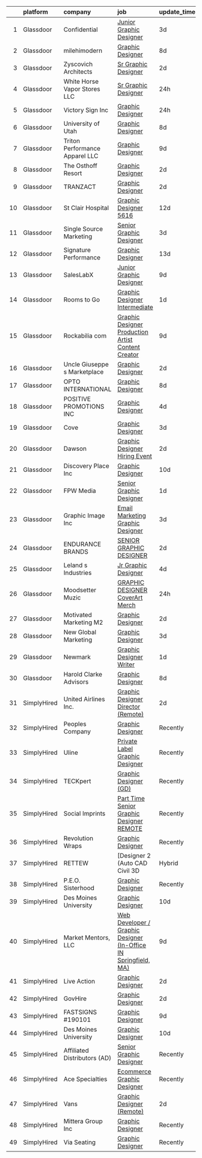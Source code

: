 

|    | platform    | company                         | job                                                                                                                                                                                                                                                                                                                                                                                                                                                                                                                                                                                                                                                                                                                                                                                                                                                                                                                                                                                                                                                                                                                 | update_time   | location             |
|---:|:------------|:--------------------------------|:--------------------------------------------------------------------------------------------------------------------------------------------------------------------------------------------------------------------------------------------------------------------------------------------------------------------------------------------------------------------------------------------------------------------------------------------------------------------------------------------------------------------------------------------------------------------------------------------------------------------------------------------------------------------------------------------------------------------------------------------------------------------------------------------------------------------------------------------------------------------------------------------------------------------------------------------------------------------------------------------------------------------------------------------------------------------------------------------------------------------|:--------------|:---------------------|
|  1 | Glassdoor   | Confidential                    | [Junior Graphic Designer](https://www.glassdoor.com/partner/jobListing.htm?pos=105&ao=1110586&s=58&guid=000001832b56e58a826c43d2d1e9703a&src=GD_JOB_AD&t=SR&vt=w&ea=1&cs=1_14dc37f6&cb=1662879459068&jobListingId=1008123210648&cpc=8795CF9063CD573D&jrtk=3-0-1gclldpdojrrv801-1gclldpe8i3bl800-1c9bcc33ad70421a--6NYlbfkN0AmqJ7AeIJ-lTJls7-mD9_KSTPy0ij-obPvjuKKTWlFkFGwi8c4YOI6u9tlvvE_CANVAuYsa4MGbQCoUNwgazspWIyOIgvYTkzgxQCewe3cHs7vwCiBJEq8D-jmXSC9bk0IAR38RyOs8EEjSoQbt_Yqe5zWg8lIwNIaAsrPXdWpz1b6XpT0vlrd8EOasXuCXJgAFfDFq10X_Pq14R0MF3ucPq8MITJ9tBcZHq4THgpDfy_MrxKb_NvncDScu1-9gDC_xg2zQoTgPB8kL9kiscY66TgZTj9w0nQa2qsUfCxmz3UKD6gwbVqqOn3OyDLuTnnwNHd3w29nF2zKUQ2asKBtHIIsDYQBRxTQfRMnDS4dTo8h-aBeqEnh0rKHRoinpxfhpswqJN6y5led58gg9mgqzETXaW6AVTMrlHI_LzPvi1ihad2veFxjBeLQp8bCGGl-QZvPwzU-P7mGH1oXv9WxoBxmFyUpxu3-m3gs-fw05IKTwC72mbSphKc5yXha3rI%3D)                                                                                                                                                                                                                                                    | 3d            | Remote               |
|  2 | Glassdoor   | milehimodern                    | [Graphic Designer](https://www.glassdoor.com/partner/jobListing.htm?pos=125&ao=1110586&s=58&guid=000001832b56e58a826c43d2d1e9703a&src=GD_JOB_AD&t=SR&vt=w&ea=1&cs=1_89cb02f6&cb=1662879459070&jobListingId=1008114446510&cpc=280AB1FAEDD8D536&jrtk=3-0-1gclldpdojrrv801-1gclldpe8i3bl800-b065e7d6a6adf362--6NYlbfkN0D4L8F-6I9wOpdYbgZnPph7yWdSPI-3EWjeOzvRN0OYx7maKUNldjUHuB5BTTR6-iN42RwT3bg3a5d8GfSwcU2RLzRmwpjOd0KjnqrBqZ_GK4LHU8K0LkOWYmMzeErFIUGsT9FNi9I1Dtlvm_LEcYHF8_82qr-MCenxEQMUR1QTu_Vy8uHfyDqjxRzxCDkAX4XqlltXZqWLbySqGP31CRZemAMVqWVWfsUDcnsCgJhmWbeumRxmvCuJog4LHxqsK9oipERaw2aL7C6GljSDYGGWCwVi88cD3K5bksL0Sm77NE2vAhe58PXlGUqvuL_j8yvuaYJUM4GhINFCyOjDh7TX7wJHZLyGLQ6Np1FJu0wn227xsa31DzlZisLtqqZJjSTfF1t7kX5b81xZwu0LyWkXmyp5iGwAxIfVPFUu0Xrs8JnrY6ngLDigGug48SSG5KozTTvRL2Qa2abwImJVzjwVSQpSr3f8mVs0mqqLL_oHgMA7JJai9Len)                                                                                                                                                                                                                                                                         | 8d            | Denver, CO           |
|  3 | Glassdoor   | Zyscovich Architects            | [Sr  Graphic Designer](https://www.glassdoor.com/partner/jobListing.htm?pos=128&ao=1110586&s=58&guid=000001832b56e58a826c43d2d1e9703a&src=GD_JOB_AD&t=SR&vt=w&ea=1&cs=1_9bcf40a3&cb=1662879459070&jobListingId=1008126238937&cpc=8A48E7D5890B96AC&jrtk=3-0-1gclldpdojrrv801-1gclldpe8i3bl800-1b776bf8ab96afb4--6NYlbfkN0A-cCLwqDCxWDl5XOvDXmRd_jo8w6VlaaYLlS1nNaGWYDcvOh7vx8j85Kn1vf8hkKWxLVP-zaNRCVWkpFpeFp5NM0QFF2HgZn8W5knSE1uo_nrxxi8y3d23gAsknojnflT6Knut6PzsNs33P7FvAuz1uqgoLaq-_n1z4wdT9F4Q9pRZwueVyk-GdY-PsgVvz61CbIteG7bJci-W6IUSupwEsdlCj83NtJXkGKk6ndqAYTYnmEnuvpp9Ov6XaADfTpILb0ZK-9Nxkfp_Kbto5usoqeLhkqEzdpdFKZjAZN6jLSm-68XHC_e0G1vSW5gMhTwaFB41YG1FGLCDFRp1fSRFGF4-K6rQXGiFxo2pyvieJo0dQ87gJWGaZ5RDDXJgX6FEHT3Uy1YNQE2tkIwdFwtRKmFVx6-uyECuhckdufxpZI7zpOioRJeS6X4vuyYH_yi2mFuUeCYtmJwOJUwNO6GNMy5hYu2U7nORIKb3eh0fq-zwvd_hu9vEkl0OBxWh5DhvES-WXNdgeQ%3D%3D)                                                                                                                                                                                                                                         | 2d            | Miami, FL            |
|  4 | Glassdoor   | White Horse Vapor Stores  LLC   | [Sr  Graphic Designer](https://www.glassdoor.com/partner/jobListing.htm?pos=124&ao=1110586&s=58&guid=000001832b56e58a826c43d2d1e9703a&src=GD_JOB_AD&t=SR&vt=w&ea=1&cs=1_079d8eac&cb=1662879459070&jobListingId=1008131211162&cpc=7E69D0A57279CD4B&jrtk=3-0-1gclldpdojrrv801-1gclldpe8i3bl800-781db23a4f750b9c--6NYlbfkN0CnvnrZV6i1JGX1yqycrBVKxG_QbmFGo1hJvaAPDrdCVZraHxofdUZb8Ej-D7ODo7txpPOAppkVwXrQYyXNUpW1BL2D4u9qnaVdV1FVXat8s9Y1VHbQk9nGZ16XXofhqaPbxKpRCWAf0qI2aH3-GY6rOQQEx5ZpvY7kZZB1Jb4fyw0Sxl6pA9s7kMDEDyUwvLwyCAHbqKLHa4uq4AClz1UBKaRE9q8zpoGI6KzgXLimfeevu4a31IufW5IGDSm43n3oh-NVFI_6kKbqvj_IZaRw0vQUnQb9AlGCzgnmGg9q95G8vF3dmU4CdPKNFK1rMSymEKLy-iTgNVZFTYSA9AY7BR_ku-E76s1fbL4Jp4KQkQdiBV17qJMkMXzbZ4W5eqP6IdsQMAAGLPOY47floVtwgumQ7dgX2aCNrwTSTvgZHbdNhPWtBOKnjmB0IShh_k0k6PlWTBYbcY_5mQqGzBCsOU7JOGlCptgukppao1QuFdmtLW82K7vYRqGIGgYWykp1forU0KTGzw%3D%3D)                                                                                                                                                                                                                                         | 24h           | North Providence, RI |
|  5 | Glassdoor   | Victory Sign  Inc               | [Graphic Designer](https://www.glassdoor.com/partner/jobListing.htm?pos=119&ao=1110586&s=58&guid=000001832b56e58a826c43d2d1e9703a&src=GD_JOB_AD&t=SR&vt=w&ea=1&cs=1_223c97ca&cb=1662879459070&jobListingId=1008131194933&cpc=59DF70BB7E75A6DF&jrtk=3-0-1gclldpdojrrv801-1gclldpe8i3bl800-0cd3ac6ff83f658b--6NYlbfkN0AtR68e5gWpPxoovZgA7Udo-dcymoK0NpHFMpIgh7LYzwChfRPQL3OT8NchzYq7maE9neF19QEY6XlRjjjeY3wDYuF_3IE33mg2Y_nBFmOf2FwCXav_0hwYqRLzDh_FtzOvaRCHsRifpgLBTrs8e5X-1X3fuB29FGKrBAUzjiWJ9_Vz2rqTf-Qmgt-9jXmmrCicroC1sOP2vVHhyWpu9vDuwmt_ubrYiGVcVs2VuTyExz-9pv3aI1L24jvBMefyNOihcjtlBHzuD4Dp9Qv7VjQq8fU8eK-GvLFzYgDooKoSNbRMzamMs-Ckn1q9jCf6PoFYOQayL39aZHzgr9U1d8tzp0HibQTv_S6DCUnVVgjrq-KZDxfca6lCgQ9pyr8sxT6_LZXqoIHIltkrviudunULLyX2DgloZBxRLOIZEL-BcTEdIuT1ZAKy0fXMJaEMUpkrdPDpvEwHR02cCVsnIw-KfSt6gXd_IyOFX-DnZc9NUGuQSLsfKNgBOmdc0tZ7NJwlAFWrsUaVmg%3D%3D)                                                                                                                                                                                                                                             | 24h           | Canastota, NY        |
|  6 | Glassdoor   | University of Utah              | [Graphic Designer](https://www.glassdoor.com/partner/jobListing.htm?pos=113&ao=1110586&s=58&guid=000001832b56e58a826c43d2d1e9703a&src=GD_JOB_AD&t=SR&vt=w&cs=1_ca66874e&cb=1662879459069&jobListingId=1008114879241&cpc=8B69257BFB62E45C&jrtk=3-0-1gclldpdojrrv801-1gclldpe8i3bl800-ce0b6d5c670a72c5--6NYlbfkN0CeT8FX21qA8aHoekqZMuZU4Mih5bXiRa2bV6asheKhAvHaqF6kzF8lumhssRFsV4ip3QuTCCLPujpOXfGMMhrWaTaOm6Daj9lYD7LAgs86KDSB8ENDLgHZdtS7lHfdxOGI6ZxXy7fyrB9iluXJuUGYYtVCWGPVZHuqqax6x05y613OKZ17BypF8DVYl7mA899vyH75GW-dXS0Q4oy-XB6r6Rv2BnU3RHhgNwymPuBwMZpgCb81TRYNzuuLrpGttSEnocMg0bA6PvM7tQXjrOxTp77GV-MxTCbKvYZfKO3GM6nfC44zAYQb6Nfp1wPbmTwyxt9bFVC4ngEkce3dzMu7iMy4Iwxjf0AJsdlvN6FbqwZalpVUO6mPjQ1jWdeJT3r7LyYi_rrXyL_P-2oNh4MyIdxzc3i7MraqLXjpxLFZbngkKE1YU0rR-5OqRnI0vTHn0MzQyf2teYK2w4_sIkr-)                                                                                                                                                                                                                                                                                                              | 8d            | Salt Lake City, UT   |
|  7 | Glassdoor   | Triton Performance Apparel  LLC | [Graphic Designer](https://www.glassdoor.com/partner/jobListing.htm?pos=116&ao=1110586&s=58&guid=000001832b56e58a826c43d2d1e9703a&src=GD_JOB_AD&t=SR&vt=w&ea=1&cs=1_a9c36254&cb=1662879459069&jobListingId=1008110465835&cpc=90C4CD7F4113B630&jrtk=3-0-1gclldpdojrrv801-1gclldpe8i3bl800-723df1d6fea026da--6NYlbfkN0DnZgZicoS0TzzjnTZ2lxXQdSfHlqkSMo95sGow5s65hn5dn_4-X5xNyJHVit-Z7nHpuNRllA88jF5eiYqDzxG_9nU0XpRuvQUBEHBDp78dY3VbMoF-bijJhXhprHP9PrCVYQ-TDKS_uGzvzbdqq2zJx-sn5u7NquHtMEeF8AhPdt0BwHy9-nNlklrhgk-O_nPeJCWHOhV8bdgPGxuxdYnZ0Jmew58rvpd9NjGf1ThGN3eY6HDUjpSnL30067n7C0rUzdKWrbYxdbH-lxYbHIyrWMMGev_QElEczTFOnHFYlc7F1PncOBP-XwV5V2JuyLwoLkjSRIu7MlYcHyqOa6Byycf-6zOE6u6rx3ShyoYbDzDvKPQXC_pngbbj0orCP-2Lw2K9mKyeTWUUrIhOpkclW18qV9G-VyuvCIBON1JSsU-1Kt0VJctzRTYGvLrGH-cP13JBXWuwcJofmi-sIYcVLoTPfRMmwe_jqqxB6RFu8PmeIY5ei0fu)                                                                                                                                                                                                                                                                         | 9d            | Montgomery, AL       |
|  8 | Glassdoor   | The Osthoff Resort              | [Graphic Designer](https://www.glassdoor.com/partner/jobListing.htm?pos=117&ao=1110586&s=58&guid=000001832b56e58a826c43d2d1e9703a&src=GD_JOB_AD&t=SR&vt=w&ea=1&cs=1_0cd10a9c&cb=1662879459069&jobListingId=1008126553197&cpc=D01F56F24F237C35&jrtk=3-0-1gclldpdojrrv801-1gclldpe8i3bl800-693a284048f78712--6NYlbfkN0ACu_hgM4mYOpGjE6TXudS1eLEYdlotK5aSiNrSIRlNjs1ihqGN6OK9eutoQ7P10JAynbmoDFNMVv_hwawvWSqHvvub2ras7-A3R2Hv8HVHzISse3IrgJnpJA31sedOAP38rv_RRpyqOwu17Mb7Zd-g1DBBIdAeRbJ-b1WUFKbPcceSDKbBM-FH2UP0ntoJugbTTEgXVB93vio7Nemz5zfXzLbFRTtl-GDe7VBZpyQHpcSbsNNwmUV9Hcl8KIku0nLLGfj3S2OpLmc5w2nx3ncnc6ic3gk86pFvQeAqvFWrii9aVrXli-GGlfhHtHQ6rlecOG-728yfGRcr2uMsLO7O0uy3ABclcxCCILdnv6CajoBDtzJrwOkIvAQtpxfzSW9-b3c65Y4GwQEYblK6168yEDXjH0GG3J74pbKcz6T4tajsthQK0AygxaFfgT1XYRDO_c4MNaJzL6IkeJ9W63gvv_1xxvtlKGEVotXbW6T2BbwDIEFyaz1ydELJWdJEdL47hKgnyA1FPQ%3D%3D)                                                                                                                                                                                                                                             | 2d            | Elkhart Lake, WI     |
|  9 | Glassdoor   | TRANZACT                        | [Graphic Designer](https://www.glassdoor.com/partner/jobListing.htm?pos=111&ao=1110586&s=58&guid=000001832b56e58a826c43d2d1e9703a&src=GD_JOB_AD&t=SR&vt=w&ea=1&cs=1_45daffb9&cb=1662879459069&jobListingId=1008126595284&cpc=9A35C3CDC9AD954F&jrtk=3-0-1gclldpdojrrv801-1gclldpe8i3bl800-b11b1ed320f7c562--6NYlbfkN0DmvEs89GDjygIsDT0FtjWiil-qnA5TS0Npqc8I6T5HHD-Msxk3g1G6tLQP5OhNABLgmU_IJ8ydB2A8wcxTZFkYoTDj0-SHqJTtoNv1D938D7Si6ShiK0RBJHfZpr0JA8CQMGD9EBSKqLVu8no-dR6S3jNjtvjIEdcoY7EqGpiS-4A7knImlcoNud3GgAx-4bXRzYh3k7qgwdamHP_TXQ8TZD4duf24Ow7pVXNkqxkycmBzv3_SFuFQT96DMzkmrC_eIuqDUkF10WIPAldqicPuMFQtfu3lhb8_lt7DAOJWZBc_WwSdKpTu6JDi20dcWoUorOTrdxO9eQSDb4L4CCtCDHlGE7ZpJwUI2vdjkm1xzwmSHS0BNZro7jjLuCWxLkdhpKhS2nLF9oIlnoMlvcbgGoex8vW91uh6BJbHiORmmZX6cP4ieeyaFI4tvaP_VR16SsVwQ-6stwSBhxbtwodgSj5hxMWlNmhfwv9UN-w1Y6VvzDSLCKL6Gs134Z_tPOCCYu7ujMx9gOOhs76y18cO)                                                                                                                                                                                                                                         | 2d            | Raleigh, NC          |
| 10 | Glassdoor   | St  Clair Hospital              | [Graphic Designer  5616](https://www.glassdoor.com/partner/jobListing.htm?pos=115&ao=1110586&s=58&guid=000001832b56e58a826c43d2d1e9703a&src=GD_JOB_AD&t=SR&vt=w&cs=1_87da9871&cb=1662879459069&jobListingId=1008101456626&cpc=3048954C0A0E4D25&jrtk=3-0-1gclldpdojrrv801-1gclldpe8i3bl800-73950649bf72892f--6NYlbfkN0DZd8SY5uVsr0ht1Q_9z3qOr83Ud_uV0Elk6JdtckD5ozPFVdmyUjtNIWSXGJbn-ZoyTjPWEShLQKKGR9VR9BDnJ009y2fpynNBOvi7XAKIYbikP89BojKfVq5Nt98EREuMUUlymAGrmFNGyVtCDH1vDCnz9V95dP6-DeMaPiXfz7ASaDIkc7atR2Oi_zswGmv_v7CA-0D6gfmjEqQdZRLvcZQl6po8z7OJtCW6L3MCjfZhONhUSwmu8wx9NxHDhGPJcqehHPsYAOQkGfqxyDYeoaz7WzsPd6La-DCXaZThZWYoa2Dc5CQ9RFe3uCiPIBo6Npdiq7ODnDmqe0n8xIprT7nDt-KDMDiqDYF9hZicTrDowuEUVtECdq0Br-26y_0p5hHQayAnMTw1cqt_6sW5wvvpax_TIqHTEinmKbm1NH7FbNjqlvZ7R4bazjjkGB37OUZkM0U1c72Ppd2so9AL_-8N8Mm7znMuvr7x2h0goL87-GgvJZmphRrEI_grU4sFIAdK1GKBIw%3D%3D)                                                                                                                                                                                                                                            | 12d           | Pittsburgh, PA       |
| 11 | Glassdoor   | Single Source Marketing         | [Senior Graphic Designer](https://www.glassdoor.com/partner/jobListing.htm?pos=107&ao=1110586&s=58&guid=000001832b56e58a826c43d2d1e9703a&src=GD_JOB_AD&t=SR&vt=w&ea=1&cs=1_280a6e6b&cb=1662879459068&jobListingId=1008123403610&cpc=6A461AFE751253A5&jrtk=3-0-1gclldpdojrrv801-1gclldpe8i3bl800-971b0370411b8bcc--6NYlbfkN0BzyIYrTMR_AjNKh_kvAG8N613gtHPANQ3sdLTkrtBd-xoNshQoLJljp-lLJ_7pmtvXuv4IqgORJ0vg-H0E1vu8WoPNnWcICGJoC-H7PdjrUJIplC3tWjA5dI0oilAxaI8Xyof5ZIxG1nJF-OHaNaOLWdgwtQMfv_MtDo1vm1rWbfGQdxWEl-mzRd7h-uMKacMCn65Ij5yUAHBo0pNffn2GMDGKrH7uniSBe4WbTXAeiSNRQ9RFqh9LS91t-vWB826PZAQCrCMPIpsjlJA_oZ_M9suZLpzWo4RLR8eCJHfEXvi9D9dVjt5Zd1955Mue3HMW04USftOT8r5qzuCN507yOrdO5jLEqrWKbwa6j_LHEtNUFTVvX-HYGpOYNXSkLqQCm4aNXbtuXRvQA1dUkL7Q--NoeiJe_BUyveIPUv6b6dSsPnHsQAEs_EcoSGToni-M-dRAOvupQo0BKXceLjND1eWMq_WWJsCpg9hGRGEN_ADVjmb5j-SSR0k8AxTjm4g3y2tLqiBqUw%3D%3D)                                                                                                                                                                                                                                      | 3d            | Danvers, MA          |
| 12 | Glassdoor   | Signature Performance           | [Graphic Designer](https://www.glassdoor.com/partner/jobListing.htm?pos=106&ao=1110586&s=58&guid=000001832b56e58a826c43d2d1e9703a&src=GD_JOB_AD&t=SR&vt=w&ea=1&cs=1_e469edf9&cb=1662879459068&jobListingId=1008098911378&cpc=147D4D73437F2C39&jrtk=3-0-1gclldpdojrrv801-1gclldpe8i3bl800-10d0e117ecd60bbf--6NYlbfkN0DdI5e4NrRhJzkh5_rNc4iJsqmw_rK-1extVvYQlMkdwP8GKSESSFaJArJ3b6Ca2a-rFNLhDT4j9tao7ImFLN_ACB-uLcX9bgATx9yqiYjmHd0Xtu_mcFoVGt034p6CzaU-N5gC5NDQUTic-54YM4bvfmo31o8-yrJHxbsN2wkZZ9fW6vFuyOWVhcsIXgW0FqOYSbfI9tYNjjKohSYP8VZlHCTonNaHo7r9KgzdoZ3rZWUfktsLrbvZiIXpaaUoLVfaly8R4fyZuL0d1wIJKVDmxOSDSPkt5ANXcf5JgGtfHlPg3hQjCT6Y56uqvK_QinNkrx8W3oYcegK4Ir7Vh_vC9cbarfuUjyW9_Z28KQ5M2T7ut3ugzC5LgBM2WE0ZSrodbqYubYIa8QPXgtORJwzPz6qw2obE-vv9yfNxJheupqf3mCazR_qEIzKPLnwQmJku7r7ejWOt9Cm5_QOGv6_oYDzNBO-3MMAJoc4yk5N-dTcjNno-orKN-s0F1kG69e4%3D)                                                                                                                                                                                                                                                           | 13d           | Omaha, NE            |
| 13 | Glassdoor   | SalesLabX                       | [Junior Graphic Designer](https://www.glassdoor.com/partner/jobListing.htm?pos=118&ao=1110586&s=58&guid=000001832b56e58a826c43d2d1e9703a&src=GD_JOB_AD&t=SR&vt=w&cs=1_4bb9e0a9&cb=1662879459069&jobListingId=1008111579607&cpc=AF770993EC679D41&jrtk=3-0-1gclldpdojrrv801-1gclldpe8i3bl800-e908962a8703a28d--6NYlbfkN0AZhccrYCUSJlZEde1UnGXnwlG1V9FU8luw-eezWnVYr5cEIZbxF0ud2TiQradMyDYAhjUuZdU-Jc6KDrNnXGt0luj4X9eLCFruo8XOurAzNfkw5TKDUy8_2DXlF_UuK3XC5Jdc8AGJshFzDUJNXv15OVNeEv33cNdPQ9245r-wmXF-LAyKzaSg86JAYw1O1c4N7dj-se2D9fd1ZHuUzhuRVRqAbPxLwpCfH02Wion0ETNp4OklY5fD6mDJ_ZQ1Zy_Ex9l5PwRTRgs7VuhZqkgy_r9XRH9__-ldoUCbqzN-M2XHgy5rdQUI90FJXsK9GkDNvdAp5DowGp-pu75304GanKO_VRbjVYnv5rx08CwYINkQGRnPkP29eL8sVoFNGco83AA-I6uOWehjSiNwtM_xop6oc4GZCNEL1CXnc0AF_oASnDUFkWlw)                                                                                                                                                                                                                                                                                                                                       | 9d            | Austin, TX           |
| 14 | Glassdoor   | Rooms to Go                     | [Graphic Designer Intermediate](https://www.glassdoor.com/partner/jobListing.htm?pos=109&ao=1110586&s=58&guid=000001832b56e58a826c43d2d1e9703a&src=GD_JOB_AD&t=SR&vt=w&ea=1&cs=1_4cf4f581&cb=1662879459069&jobListingId=1008129968709&cpc=B076152010A3B66C&jrtk=3-0-1gclldpdojrrv801-1gclldpe8i3bl800-3d788cb9d77409bc--6NYlbfkN0DQkrWslipYdAKKBYyyAy12PZe5Qif844XZvzAwxKbcyIRxhdHaqMzJraSVoY3LdvYuwbTQKPavhGC4vHO9Bfr8trVBdo5eVcbleJzNNfOukLu5glWbLcJEU3v5zwDYW7576MqK4ng8P8zlt65pLJT0uVXEeqsxHcyP9z5k2v5f-j9UXlWH6Cfr_qwvCip2HxtlaEinF2Zb7iYaRYqe8UTdg8aOxDCBK2txO06KsRLSWgNT-GhdaZ7SoQUyOZFhbukV7S4WkEK85K4Rn2Wstn6hIL_uN1LVk_lJQHuyZBwNas6IxkVI0xlRJWdJzpgwKQCX3wIQnxXg5W-9yFS5rjFSvJC5bdztBFw1liJxFdhayceg5-OVrsAKpx5qc0Vn0FxrkkywqyuoIih5Tx0c8X8MTVwPvLtsWJuVmY9cuO2ErvGA2gTOGW6ktVLQbGqiYdpL3BaXcq8se8VnayYZ1377yuFdSqZDPqyW98Kj2XBjFDHQs3mrXUtstRwkjJD_K45JZIJGjXn_jhDiClL5ltKmJh7BsqnfyjiKccBEo7q6hAQxwVKFtwIW)                                                                                                                                                                                            | 1d            | Atlanta, GA          |
| 15 | Glassdoor   | Rockabilia com                  | [Graphic Designer Production Artist Content Creator](https://www.glassdoor.com/partner/jobListing.htm?pos=114&ao=1110586&s=58&guid=000001832b56e58a826c43d2d1e9703a&src=GD_JOB_AD&t=SR&vt=w&ea=1&cs=1_7cf97d63&cb=1662879459069&jobListingId=1008110946388&cpc=41F4513DE90102B9&jrtk=3-0-1gclldpdojrrv801-1gclldpe8i3bl800-b3bf8b398f9a3c39--6NYlbfkN0B9u3lnY1XnjCPzinT6wbtOUJar6Hjo4ZeOVCcXXiJJFgRiomQ-C35cgbEbtHWxiZIpLB-JEVV9_AKrVyWbp_PIsCgL3SwPktAWAxw4xPIAZDE0bXzlixH6MYSQXdZxSJKgrKqKPpf4ai2VCnksawETUYKHTZuJbLwsQU_23HQrHaRsTlOO_9liY_GfZ2Uwq8ffjJ9_M-UoqZY5Jy8bwoww_sUy-YnkSMJ37JkQ2grdAZIoz53Pxn2aKHr8nY4K56DMFvam-RwX_Vty0Ufvnzv0FmmlMJvZVlgo_Ux6U3I_8MPag1O6QFgp84BFQbUxajsKscIseYBy6Xi9JmoWAIDtDfqiUcyB0oIHA6f9o-VfFUnKO-Ino1quZF_bjR9pp72Tm55gHOU2Bwbb6sHYjuJhI2TtbClV9p6YZfdXa79GcVVAo8rSOu5QVuGmetZeLqNqlf3hCCgBEKcTDLyEH_d7FHHbaiOz-u-T_Y8u3ey4fbyx6ZpggCAzgdpS3HJDAmwHElVzxfuNHd7ASp2g_wbrF4OnqTfCSzoSch5MzbM6Gw%3D%3D)                                                                                                                                                                           | 9d            | Chanhassen, MN       |
| 16 | Glassdoor   | Uncle Giuseppe s Marketplace    | [Graphic Designer](https://www.glassdoor.com/partner/jobListing.htm?pos=127&ao=1110586&s=58&guid=000001832b56e58a826c43d2d1e9703a&src=GD_JOB_AD&t=SR&vt=w&ea=1&cs=1_34da57e9&cb=1662879459070&jobListingId=1008126040287&cpc=7E331B339EFC28D0&jrtk=3-0-1gclldpdojrrv801-1gclldpe8i3bl800-69c5258a1d547f45--6NYlbfkN0CGLrabYYuemvwgt_yQDDmOXwhhrXeTIr4NICh32A2LGABFwBkdbhqIRUVy_ZEhW9LKz2BakmI-St_AeGJeB2g7HhroQLGo_zmHZ7lnNjUcl09eSX94sMWtwNwx3-SrrTCyHJVZamGGhzc1eeV-8Nj0UZti-aXsZIPpkquN5xvsR6wvfOrp_2C5OxoJzKq_af4XhBsbGkbyQXI6zS7ozC63jL0XyNuyoLA-89Kdf2hYMmX9kv7sB0ABrWbRYMY7l2KR8ts6BfhHW76TrixCVYF4WVWNwtMbj-qWW_IW7Q3qL6Mv8-47G9ZAaNh-3W_GptUMJG1kPjkCZX7zK6EfZElefvDYP_flYIVU8J9jjscxc1rKdptUJR-9TWWnA_li_NyweKVkWI9lwuwJLMLHPHNMBHqyM_We8HFTGdx8O8XRg7SbzYVHF3nEre4DLKT6tYWq_PcnTcJIjpeSx6d0gRRdx3C6uIoABd66YPnprtvQt5qi0Ugzren9tVa6aMWyDHU%3D)                                                                                                                                                                                                                                                           | 2d            | Melville, NY         |
| 17 | Glassdoor   | OPTO INTERNATIONAL              | [Graphic Designer](https://www.glassdoor.com/partner/jobListing.htm?pos=101&ao=1110586&s=58&guid=000001832b56e58a826c43d2d1e9703a&src=GD_JOB_AD&t=SR&vt=w&ea=1&cs=1_e12960cb&cb=1662879459067&jobListingId=1008114454416&cpc=F7BF06EBECC7ADF5&jrtk=3-0-1gclldpdojrrv801-1gclldpe8i3bl800-7d099d590a8d0cae--6NYlbfkN0DTXEPot8bQs6vL-0KsHuyeBXsp9NRYqLssF11gmcxF1FPK71qYPn8Ryec7son9nZXBacyyZR0tUu-RhjyEujjTIlOdn9t9vujwS_Y5rLSSOgo3_jNg51t1MNtzthP8DlMtE80ugs9pi5sM0RBlEdWkhWUgV3TNpODv46ZNwrD5PXct1jAeBhojOG2TsXTjK7YGIdMTpV4I3jjA8ay2e5XG9m3soGLopjuynVzO4h17wZNnwSZyOgqPf8Hw4Ambpl4Qn7m1h39FcPQ9ju20F8kJnZiyIqfQSCyvsyLEZ4nOKYu3uM3TRJDu3DVi_cuxhupFN8XhzHOkqOyq8t4pJ7uQPog0vrPEFdkyhUb4-Eg5TGYoLT2lSLIc1WVvN3i8BScsle6qai0MAdXL85CIi0zV-K0MVuGzBIuIRvm9lCIEU4HYfpg3SYoPuxMxEkQa4TNJIFML9cfgYgmFgC4QT8WjrYljJqsPsuNX8jhefSLTi6ebfjihvYBopl6RHym5BPw%3D)                                                                                                                                                                                                                                                           | 8d            | Wood Dale, IL        |
| 18 | Glassdoor   | POSITIVE PROMOTIONS INC         | [Graphic Designer](https://www.glassdoor.com/partner/jobListing.htm?pos=120&ao=1110586&s=58&guid=000001832b56e58a826c43d2d1e9703a&src=GD_JOB_AD&t=SR&vt=w&ea=1&cs=1_cc3baf27&cb=1662879459070&jobListingId=1008120573000&cpc=7F925F5888094D6A&jrtk=3-0-1gclldpdojrrv801-1gclldpe8i3bl800-98e3abe9d5b0f329--6NYlbfkN0BxkLIcfe0oqaYINownie861a0BJtkzmJW-WyGv8J0JYOtHV1ep8m0iuJp-jyOUwcKwKUY66YQHpBznDcOA8ykP_s1SuF7AmHu-c_-HILB7-YEnaqktzXUZwhWRYK7fGX5kCC9_TUenH3hGC-HKVlExa1qgwXHHgD2X3SI6SLQGJ7vJpraQ7L96nLZslMBerYGBS4Lp_KcNrxT52ywjXGicUNRm1cFfLjQNBPXRc1f0JP6X9NJgxAr9iB8TNkH6GLn1YN5IpL7wbGsy4CiwzoNlmC9-ueIfg-Mi5rsD7aDmEPE74WqwJHyLik8RNtjya8PRJ8oKzuKMrsGtLR2v66emVgYnJFOy_1xpjxvHt_U4oEg205URPV1V-9Hp80_FQcz511Jm6jZDWxrCU-KEVClQKQ4L5dub5B-5pTt3-0TkMxDTmXHVI1J3c-lL9KtDSTRKoTYuY4BpH2CuSZMVR3aX98TU2vmxdu-SSQBmhauMDSXrUVjKcLgYOgIC6y22FzhMOKIAFWg9tA%3D%3D)                                                                                                                                                                                                                                             | 4d            | Hauppauge, NY        |
| 19 | Glassdoor   | Cove                            | [Graphic Designer](https://www.glassdoor.com/partner/jobListing.htm?pos=121&ao=1110586&s=58&guid=000001832b56e58a826c43d2d1e9703a&src=GD_JOB_AD&t=SR&vt=w&ea=1&cs=1_ca9f4d27&cb=1662879459070&jobListingId=1008123393678&cpc=F7A2269C793D5877&jrtk=3-0-1gclldpdojrrv801-1gclldpe8i3bl800-6bfe7e1fc28a56c1--6NYlbfkN0CNouFGue49ejItq4fA-JdAPlUS0xHAOEK9mj0sChPU9TW8mEJOxZv3mImffP24wabyRMmzL70MAcSgi57EQprNPWNJdFK3u6crUad3WUsyqWo4iQvJZHDz1PRr0YQTaKq4VO-8GOLiDJeE8TqyldhSTbi1gBd35Qmb0FI4n6ErFOjbJ0QgtW8lBuIdw1Zc_YSPWzxm8FSHvInJI68Up6Wy_keCg-sXQEPhDDWQbJp2bqWsiJ3xLFXT7Ov1tuSoJSgj-pLTFYkNOtySwOYnJuMSqcQc8FmDE0QDW-ZOcBRjvnQtrf8jOgaM2vtXhTj6z8KWUzqc9O_Swi_ZNSenQorV52h_c-ounjJN0iruk3h-OADgqbpWm2Uwm0QlRwqH6a38Q28C7nPQCAhv8fazbWe6HUxAjbt1vjblcH8h5AxVM1JrxlAst8PYChsux4DmDWZplKQUU67f_snGtu-HyU7bngL1LEe3tFptVpSdBVfMIOXaRomMYto0w_28HN2HcH0%3D)                                                                                                                                                                                                                                                           | 3d            | Orem, UT             |
| 20 | Glassdoor   | Dawson                          | [Graphic Designer Hiring Event](https://www.glassdoor.com/partner/jobListing.htm?pos=123&ao=1110586&s=58&guid=000001832b56e58a826c43d2d1e9703a&src=GD_JOB_AD&t=SR&vt=w&cs=1_fda11a05&cb=1662879459070&jobListingId=1008126395114&cpc=B63DE67CBF13A213&jrtk=3-0-1gclldpdojrrv801-1gclldpe8i3bl800-14d333ea8e6f841a--6NYlbfkN0Btxs39KmTzjw_u_hUXcyTcLpNeUj18C2Nw5A7DCW0FWDgognxC0CwPe9gorocS11FXINOladafhBlk7-FI0rmx0AdGO_xlH_H3E3gNaNUrHtZJ5t04Mk-PvoseFJb4N11vxCprII7xPhLl4yGlgnkT8geKgVcytHmigw4-Dsk3wZ2N4GjYWUK2ZxmsGBp7ojZzLtfzZKjfulOAFzS00g-RVoO8BQ208mY_2M9bK6gQJhAksNmLh7xTfQKOL8pGuMBHkKTuw-Oo8n39KRHO4J31whFXFs2OQ9WoBKg--D_D3uwa0ILNrHMEqF-HlXFcNSOaHBL9FfOe1Q1eowfyDeUHuyqFzLVyptQIzANvHnf2eeDkzbcSV5Rotj_gwIGKboZ4qtgineTDMUljqDNEqOIZHui8uhRXtwwac9B4-VpJKQygpMguskj_GuOXbXviMCkNL08ggjk0Ix1qhD0NqGvHT9kraTmWGJNIrzZIKLMZWm7M4xwIZ19OmyfICjiRHP2qMipX20YaD2VI4V-edZh3zokDUvyznAa09l7uApKOaQA6XKUjCJqv1Tby7Uii5IRIM4qbxfyr7KgyNCrEKFHHeDIiMFRn1GbSyIKN5f8neDrwtDujq-3tE5I8OsHs7zW_VBxZv2r-eDxUA9BbbDn8lrQpSGBSng9Sh_48OvSzajiNdfUTdcTG6mZBOWYefk6LVxc-JNBsutwZxemX4L77DoCxz7IwSORKlnQ5z3VtB0BB9Q9jgoA3) | 2d            | Columbus, OH         |
| 21 | Glassdoor   | Discovery Place Inc             | [Graphic Designer](https://www.glassdoor.com/partner/jobListing.htm?pos=108&ao=1110586&s=58&guid=000001832b56e58a826c43d2d1e9703a&src=GD_JOB_AD&t=SR&vt=w&cs=1_4a47457a&cb=1662879459068&jobListingId=1008107025519&cpc=356D09F0C08B1729&jrtk=3-0-1gclldpdojrrv801-1gclldpe8i3bl800-b5d1374000bceea4--6NYlbfkN0ChXqBfkmn9WzN929frqw4FzMyNxjAnhnaZwAqYNz1YU2jiKCwTZ0D8PV_EF1qhZn_Bsu2p8jyj1ZLDDgWpjXKDCjA6kryusjFGVsIhQIIvD0QUT8qB6MT1vaFsmUpf0Xn1R8sD6F3bjSVWU07z7ViYD_2cNtMmlFEslh4Cc3fKEVHh2xrj8leG_Tl-vq81iRVaknmzUQyTOO-Ts539mnVe_DmlVu_yMtg1RnpfCo7rX9BadRKfcyqsGx7XHF4q3FOUiIJ8rbqGZtMnmbUFFvqvFniPmS4PbnClx64oE28VzWJj1IJeuvsJCDEbwkgC4Z8T6tAvnv_HN5BeJ2Yai7-PQ4x5KmJnapDNdi7ileGUq-YOVqZskYJ4dYEnkLO0yY9EGTLP6uBBlrHicFcvNPw-sfsSQj_iWU4s10yacdGs0-eXXGNr3I5jogPndzAfs0TGsjB1LgHaYVyfKcItxlBmbsRjbidGjHY7p7_7UIVua6krX6jAE0JLB-XLP0XO5M1ptgRgLLmiTOg-7Uta1E1p5RxsZvLl3R_4DpXpLOMHPCNbu9dHdo4wUD2J2xddqhdgNYMSsA8AZpnGskGkX4tjUj1RK8opRhhJFcnbpMvz3FSQnjmg_iM4R780aNyMaasyrLmClivw0g%3D%3D)                                                                                                                  | 10d           | Charlotte, NC        |
| 22 | Glassdoor   | FPW Media                       | [Senior Graphic Designer](https://www.glassdoor.com/partner/jobListing.htm?pos=104&ao=1110586&s=58&guid=000001832b56e58a826c43d2d1e9703a&src=GD_JOB_AD&t=SR&vt=w&ea=1&cs=1_517404aa&cb=1662879459068&jobListingId=1008129857960&cpc=E11CA5D68E217C61&jrtk=3-0-1gclldpdojrrv801-1gclldpe8i3bl800-99a905630822a53f--6NYlbfkN0Bo_CM2a8GgFIiw_-9fb5ug3xmG_MFCzpxBl7ntROtVZbMxiiAjE6OeCXm0hXQaqUw0llI7TPY56iwI7ALzi_nPel1CmI9q0KuHoQ3Dc6T0qj3TvryBv6Rom0cdtAI1ujMUUQvWh9OC6ZXWrgH9dQwJ1PLHN4y0G3vcRo3d-0VOf7iKjWLs7_r-6EwjtUomwJ4Gfxh5tPxG_FRuMPdMjQLgdOqHMN9g-sP4jHBWzNAJDqMAaS7MjenelHLknibyU4noUlRYTmur3mXPb3DuH5JUD-Wyd1d91JcsUSM1zHqscmUcesnpWg9qgPf5ezfdtZc22xomE9TPc2u8JKiJGp-l6LRN3V8rwUrhgNQT0zoeJ9hBD_o6kJOf2Y6Mrqa1V9RAMsBJsFdiLbKFha0NAyiN2Dvni_XphnrYmIQuFgehBnjqdrm9drZ8RdBbh8kxhqYPcv_vSmTfa3siEh5pJ7pVU2S9EA0hQ0rsO9jSKcKOpo-BW9fN9OWH6bNl27tavrXas8WQZKgRUQ%3D%3D)                                                                                                                                                                                                                                      | 1d            | Springfield, OR      |
| 23 | Glassdoor   | Graphic Image  Inc              | [Email Marketing Graphic Designer](https://www.glassdoor.com/partner/jobListing.htm?pos=130&ao=1110586&s=58&guid=000001832b56e58a826c43d2d1e9703a&src=GD_JOB_AD&t=SR&vt=w&ea=1&cs=1_b111a03c&cb=1662879459070&jobListingId=1008123592966&cpc=9952A63AB06E78AD&jrtk=3-0-1gclldpdojrrv801-1gclldpe8i3bl800-afd1f83a5716dc4d--6NYlbfkN0AY92j67yvGqPLHTnb6IzK6jv0W4blIX-HuaTrl_DgosIFDLaXO5ya6PWgux7fRMo6kz8nyOHUwW0J4BPunPSV4s0BNuaQVa2NGtsUUweeoptYodAaHdynpwX-Rn88vqN3D-Vok_WZ3F9J2UHWpR45Cjgt20Sqy-A6h8FY52P0IT9Zx0QtxMx4FGOSqubaOXzB_-XfGBQ5rkl_T8uTqoqyIxW12oQ-MYmucWOiCG0rz6rWZ9N4RPYPe5nxf5hcwcoJ9U1zHefnmPS_790RqKckDOhvA0XBCqluUfPMkjq3X0p71iajx5jeMUQcr0BpbJD0wVHtGMSaV5R2YUZLbHy_1BGNpopoVvVq4cJ2ScRSyAkGObkW4C9I5wMCfW2T0-nNwCiRg6TMqXlocHYpaGgMu6V8GXJby3oV9Rsci8P8p7iek3TXTOlGoyIiBklMYP4D-TDm3CX3MQHtsOL1A9turS6UXfJB7nMALnPvdsjeR7gj4Rm_bbUg5KeiJlG845wQq7UmkCb4DGw%3D%3D)                                                                                                                                                                                                                             | 3d            | Melville, NY         |
| 24 | Glassdoor   | ENDURANCE BRANDS                | [SENIOR GRAPHIC DESIGNER](https://www.glassdoor.com/partner/jobListing.htm?pos=122&ao=1110586&s=58&guid=000001832b56e58a826c43d2d1e9703a&src=GD_JOB_AD&t=SR&vt=w&ea=1&cs=1_5f492453&cb=1662879459070&jobListingId=1008126437714&cpc=47CFDC01B3F81FAC&jrtk=3-0-1gclldpdojrrv801-1gclldpe8i3bl800-c8b7e185cd80f3a3--6NYlbfkN0DmZVLlYDjpz-TD_GVq7YXt0ddP6ezPJm9WMZ72BxiLGazOFBf99UQDJ1xUfXxnn585M80ZdVdBk4sK0fjUsu_MTO55U6W9TNNqBAXBXT86GXyJgCghIBRY8JSiPlFWZKNn0bxzmLYZkL2eg3CykAkJ2qo3dWgId2zUwq38rD9wmqaMemPxcNuYylXDbaxnngxDLCG2oDdBgMTQrT-XC91y-466uL8Dcpuw3AGXjvlPitIfipF8GE0YJCvAB8EHqVsy1BQ6FxfIETiooShmn89dknNdjrlnwqb-9uv7jUB1WnKTwurEROLzj1iIBrRgU3RJSuuBhaXrMxyaCRE4uTLofdCG4JMTmiQVvJxKb4rCKeGsQbHLgaK_a6sESdxV0fr1b_lqE4KMG3shV5kgWgfKbA6xkJi2sJQnOXjQ432mTKp3qWQTQSWMlahMhRhNc2oskLNhxepQvVq9h1UpXklwvuc-W0wiiUBdJ9y13C0UdGaJDXEbm2Y5CpMcuOTsdLA%3D)                                                                                                                                                                                                                                                    | 2d            | New York, NY         |
| 25 | Glassdoor   | Leland s Industries             | [Jr  Graphic Designer](https://www.glassdoor.com/partner/jobListing.htm?pos=112&ao=1110586&s=58&guid=000001832b56e58a826c43d2d1e9703a&src=GD_JOB_AD&t=SR&vt=w&ea=1&cs=1_1bdd70b7&cb=1662879459069&jobListingId=1008120860221&cpc=A7B4A44948C4CC92&jrtk=3-0-1gclldpdojrrv801-1gclldpe8i3bl800-cc70697c2c875d0c--6NYlbfkN0ACu_hgM4mYOpGjE6TXudS1eLEYdlotK5aSiNrSIRlNjs1ihqGN6OK9Vxq7ftLvmNsJbZHImKiBJvZGjY_aKIxe7mUk8ptQU2BN6zRgHXxST6K_zLA8uxzJfcPHEh6yjY45vo-Vi2v81Lhbc7HfcOkuXzS2h0Ri8djBOET6-gMauzEY8T30chCvVDG7T3vo2zSt7rwMZV8vRJcHNLi1K5-1fQF3XFKvU0RzDrxZtBTPmLmicYoesXDkIgCVxjLfe_YZQD6XzY9EpQGqbQne2CvkLNKuWt_IqnN2m5am2wQK80SlTeNvdx2l9vTxYzCdSi7K7-zjqMPZv7dpU2tpM5ThU2kX60VHo2A5_rlzU_pCBzOpKgxuvnLX0ByCUNzL3aEWMEjveP0PXPb403fqZxPEYPA67WBJUOiLEG4TJMyTgdw5obtYoPNeto6aLnWPDIECa7i9Wln9I9B7Nr6DazRdAMETJn0MvtX7c5QTyBE_PKkrJyNzyGiqTPVeZR6pH3c%3D)                                                                                                                                                                                                                                                       | 4d            | Grandview, TX        |
| 26 | Glassdoor   | Moodsetter Muzic                | [GRAPHIC DESIGNER  CoverArt Merch](https://www.glassdoor.com/partner/jobListing.htm?pos=103&ao=1110586&s=58&guid=000001832b56e58a826c43d2d1e9703a&src=GD_JOB_AD&t=SR&vt=w&ea=1&cs=1_c72d95f9&cb=1662879459068&jobListingId=1008131058023&cpc=82B3195DA92CAF92&jrtk=3-0-1gclldpdojrrv801-1gclldpe8i3bl800-ddfb683a142916f1--6NYlbfkN0BBGG9LMNqL16EzDx9S3nKk4b6IwprgSJginr0DZD_oW_fGju1lNZoRggWMJpaH414nn7BzLpUDTj5udWDK049H_V93oS3xuokRnzsytYrSEomI_hX4ClApqApGueNfuDqk2k5bOrQfE_DUQgQwMi4-lit_2kEkM4MWSOj_6zhPe4vrU7RS20nJFvp3XefveL6C8mgfN5alrgAXGjI-t-yUXEvGnHc1NLecLS704zqWyeQhscUNSKjryH94_k2jKONE0LngBCIc8VdzPR_9ItEx1caXSzmenKDqCeh-RWYRRfsNddCOr04_-Bq8EvQuaqhbXKxwCWgVStOmo9aIItf1BCrsCx8vHq2nM3dMPMemuJEPG0MIr4d9zSWMriy0iv2QFGWmw2MjTidpH5yVlg-WcerMamGVpBuFsqTAkMOYRZ6Q28ElouGZgZ7COJbMCiVjh9NoPZY1TWz23gYu2XRHu2QXEkyQuAcHi80MlFdi7dofqtkP17XVMkkzSA9VV3M%3D)                                                                                                                                                                                                                                           | 24h           | Remote               |
| 27 | Glassdoor   | Motivated Marketing  M2         | [Graphic Designer](https://www.glassdoor.com/partner/jobListing.htm?pos=129&ao=1110586&s=58&guid=000001832b56e58a826c43d2d1e9703a&src=GD_JOB_AD&t=SR&vt=w&ea=1&cs=1_b4b14ac5&cb=1662879459070&jobListingId=1008126580520&cpc=9DC6E4D8324653EE&jrtk=3-0-1gclldpdojrrv801-1gclldpe8i3bl800-1e4792ea722e58ab--6NYlbfkN0BlKM6m1IvFSyy8_vPnQ6NxHMa1BSJqvopi6zh_aqBEzviEYhI9jrRy3ENz159CfFLzFXQHe_EFz_tUFnFwmiKL-py1atkf4KBWl_wAmblrlN2NaAjEUnB28cj0s8qgpJ5pW_i9V-TSA6qcxu3W5uCVRExcETT_nJTzCpZMSwxvFy1okJ1cYdW-7na4t62wJWJAyF2RNO1oNMZj4ZM1CVE4kLtQkgutfyezeRw0gI-CqlkZDPvsBSs39zxv9ps3dlqQlFD6zTane4fLhd4oVt2EHOKSetmJP5dAslj94-p9Ln9wcLR-RSC5MKeyC4h7Rtll479r2lCb_QrJZF1fdxDNyPEeh5NfDU7NSpKhbnD-u-FYKgDs_SFddWHh4JdYPXsTHDXkd80NgQz3Ll-Bgnu6f38JFIg-1iegLI7G4Wj26EvsOwPLMHW7vK2ADuMQE3wyGP0RaiO-yfAocxFaV1oOALB1yDyfTSg_ImjNF6GBERTopVigOvhGC38JrfGIhbw%3D)                                                                                                                                                                                                                                                           | 2d            | Remote               |
| 28 | Glassdoor   | New Global Marketing            | [Graphic Designer](https://www.glassdoor.com/partner/jobListing.htm?pos=102&ao=1110586&s=58&guid=000001832b56e58a826c43d2d1e9703a&src=GD_JOB_AD&t=SR&vt=w&ea=1&cs=1_fba2de98&cb=1662879459068&jobListingId=1008123328830&cpc=273888D55B4D9BA3&jrtk=3-0-1gclldpdojrrv801-1gclldpe8i3bl800-10f9ed5199c52fbf--6NYlbfkN0AvCnzKFcolx9sYukPWiUyHZzbCI77xbdIjVHYqrGaS6Tb7hD30iGxpp7coNut0QlPzTayGkU8sU1O6IcIPaA7YWe93436xPZ7Ik2gvxuaxbFz43DCGmrHns99poQe-rdKSMhdUn9wQ2IQGwCjLBdwEkYZmoIEI-2W7OLsKeqKl-c_HMkZSkrZNbzwYlPNbUimcT3uQ3Cz7gvg6OXnPfT57xBMku11KEhrit_DcgE6ZRfNQDsArIIylSyNYtNY4-B7ZIYYBjyjzfhsxXThxeOzE1_jXMgGqv06_R8P-CK4rJSVquddeGT3Cqt7g3gFXwBHDiT4ocllVhjO_RZm2i8Rx8RNJWgoEfJvAttUU-iHIa3EFfklxiRfZdrb2PxchzxlQxzQJNfSoRAyuBo2lrEzn7KJdQMCpOvNaispVSUlz0Gd4JUkDqZ0Jqk2NiVo7no3LWy2JD90zCWkSxwKZ2MS3fvD8LYtGJbhVA0OpgxYnHWFmzfk5nu8ps6PVx0dW8xKDNn51csV6yA%3D%3D)                                                                                                                                                                                                                                             | 3d            | Drums, PA            |
| 29 | Glassdoor   | Newmark                         | [Graphic Designer   Writer](https://www.glassdoor.com/partner/jobListing.htm?pos=126&ao=1110586&s=58&guid=000001832b56e58a826c43d2d1e9703a&src=GD_JOB_AD&t=SR&vt=w&ea=1&cs=1_b2892f8d&cb=1662879459070&jobListingId=1008129855040&cpc=AF02A54CD0F60729&jrtk=3-0-1gclldpdojrrv801-1gclldpe8i3bl800-18db290412a076fb--6NYlbfkN0CD0TjVoWRiy1GhkEQNsUdv3_8Vzuynr5Zlm-4Rvq6GerCIAuv9lkLK7rFFobwXjE8v12kGzL5fBLde4BoqE6CMc-jUdOaBFHRDYv6los6Qsi_H5_FC1AcEFWsirmb3kJKVMBmyuXPMAzeAzoM4QLSDNRQf6U3Sn3zZbdRygBB8dNuKiNCt2CV3nkLEUcCe6KXHf5uy0g7GDJEWh-xl50pZI4T-yPKG3KFMHVyhW4OsdLhvV3PRjbd-8bMRMRnCKjcVwUqOImfuOuJEEGL5hGAcP5rNNsYE21fcZPJ_cafKhJTCDlDaF1zgmD8HkW2x10qcs3u7nu1opfVq26Gtk1F2t6wKru0KH7L64rGrtprwhZZRcRV-4-5OduB8JWlbiNTbb7VJ7-ujgHUZSyzsL8chUUiNuPB0YoCcynQP-zHkO8cAaCB-cs1IDQnFL4XxSJj-v5hemFf5F23UhDzhsfiwHH_Rupq_1Rwq48kv6OuqiFhuJTnMdqBavdB8_ZC-tltaY9iic5B8xtO2njrfoCKr)                                                                                                                                                                                                                                | 1d            | Irvine, CA           |
| 30 | Glassdoor   | Harold Clarke Advisors          | [Graphic Designer](https://www.glassdoor.com/partner/jobListing.htm?pos=110&ao=1110586&s=58&guid=000001832b56e58a826c43d2d1e9703a&src=GD_JOB_AD&t=SR&vt=w&ea=1&cs=1_58273af3&cb=1662879459069&jobListingId=1008114562100&cpc=5D10E799EF7E9049&jrtk=3-0-1gclldpdojrrv801-1gclldpe8i3bl800-810bf5356010ef5a--6NYlbfkN0CKNvdBtBh9SnuMcnkEvhJOJZTsmZHyY3ybnWicrfIHv2OLB09f1P3_E2CSizZrK3MEwyU5SAkBUaDXeAyTULbFqvaABR7qxwo3Paf7CCEDSkPgQBEbxjSQivPH4Y4jZIjqhH5NzS8TBgJsmjtnRP_rdtpmzcyjfa0WHVCqUFDB9yhY-8EnAGDjwQV7t3DJDqoR24b8NETyEfKGVXKW0qUNaBINqYfqIOqdjerRkvJQ258v6WOdHOLxnAnXZO6cVM0fJZ7xBxmjMoASXFA2pfZoh4bwdrRna28jo5lBPXopnkofajIilcnrcTWdEkGoaOrMddyYwtqa48fdDjOxQUVZth1piMW-g_ixKY8e3PphHnVpFz_kgJCslwGShc25PVc1frzKMVPvs5_cxIZbj-ClhX-w8d4lkKYAZ4WlIkWfEzv16DtvNWKDPhAEsAER2pfsiI7gAJlHa3QwpVQ0EDi_c4Do0cY04ysfqzASyDim5pYAsLA0I2rGNdMX_8jRSi8%3D)                                                                                                                                                                                                                                                           | 8d            | Honolulu, HI         |
| 31 | SimplyHired | United Airlines Inc.            | [Graphic Designer Director (Remote)](https://www.simplyhired.com/job/pl6nm4mZsNkJ6Vv7T3-f7VAfae7vLGG_AOjOpun9Q5o-LtIueyzOBw?q=graphic+designer)                                                                                                                                                                                                                                                                                                                                                                                                                                                                                                                                                                                                                                                                                                                                                                                                                                                                                                                                                                     | 2d            | Albuquerque, NM      |
| 32 | SimplyHired | Peoples Company                 | [Graphic Designer](https://www.simplyhired.com/job/XrnL_Od3df3f7snumqKZtujBOnvJrVYXi_EaCrz84E0lR8Hxzrxz2g?q=graphic+designer)                                                                                                                                                                                                                                                                                                                                                                                                                                                                                                                                                                                                                                                                                                                                                                                                                                                                                                                                                                                       | Recently      | Clive, IA            |
| 33 | SimplyHired | Uline                           | [Private Label Graphic Designer](https://www.simplyhired.com/job/gaU7wG-0MokVf1_JRYGiyTzy8gVqJplpjUfErgk8B2FmWrZf0ZLp5Q?q=graphic+designer)                                                                                                                                                                                                                                                                                                                                                                                                                                                                                                                                                                                                                                                                                                                                                                                                                                                                                                                                                                         | Recently      | Pleasant Prairie, WI |
| 34 | SimplyHired | TECKpert                        | [Graphic Designer (GD)](https://www.simplyhired.com/job/JRT0RwY9r6Yswy3Sp29-u_sI_vwYrkkQI528hxNEfWsWgOLPtJSWNQ?q=graphic+designer)                                                                                                                                                                                                                                                                                                                                                                                                                                                                                                                                                                                                                                                                                                                                                                                                                                                                                                                                                                                  | Recently      | Des Moines, IA       |
| 35 | SimplyHired | Social Imprints                 | [Part Time Senior Graphic Designer REMOTE](https://www.simplyhired.com/job/-zvFLBpSZsjrGLrKqmMI4i2VH5-GlD9yud5bcwzox6-3mdu-ZL9olg?q=graphic+designer)                                                                                                                                                                                                                                                                                                                                                                                                                                                                                                                                                                                                                                                                                                                                                                                                                                                                                                                                                               | Recently      | Remote               |
| 36 | SimplyHired | Revolution Wraps                | [Graphic Designer](https://www.simplyhired.com/job/0IoJXSVhf8N3kXtF9qAukKjtNWYoeZEKC5fUUQyB1wMjySCxvLQYoA?q=graphic+designer)                                                                                                                                                                                                                                                                                                                                                                                                                                                                                                                                                                                                                                                                                                                                                                                                                                                                                                                                                                                       | Recently      | Lincoln, NE          |
| 37 | SimplyHired | RETTEW                          | [Designer 2 (Auto CAD Civil 3D |Hybrid | Sign On Bonus)](https://www.simplyhired.com/job/3pek8Sdjv2IQVaGMEn_8cbSmYH0FekHiEaxQk69Jhr48Xk5NY0oGMg?q=graphic+designer)                                                                                                                                                                                                                                                                                                                                                                                                                                                                                                                                                                                                                                                                                                                                                                                                                                                                                                                                                 | Recently      | Mechanicsburg, PA    |
| 38 | SimplyHired | P.E.O. Sisterhood               | [Graphic Designer](https://www.simplyhired.com/job/otxh2q6oMoGRla7Ws1cj2PUvElMbjAKzZYZAEQ9UrndBXfpCcsugwA?q=graphic+designer)                                                                                                                                                                                                                                                                                                                                                                                                                                                                                                                                                                                                                                                                                                                                                                                                                                                                                                                                                                                       | Recently      | Des Moines, IA       |
| 39 | SimplyHired | Des Moines University           | [Graphic Designer](https://www.simplyhired.com/job/DSHIM8I-NbsS3EJMY5z6uhNM4GHvQrUqiO3MxWeMKw4V1ntNVfLjew?q=graphic+designer)                                                                                                                                                                                                                                                                                                                                                                                                                                                                                                                                                                                                                                                                                                                                                                                                                                                                                                                                                                                       | 10d           | Des Moines, IA       |
| 40 | SimplyHired | Market Mentors, LLC             | [Web Developer / Graphic Designer (In-Office IN Springfield, MA)](https://www.simplyhired.com/job/AAmzSRc2gvhCwsUkgB1M2F2YeaLLepAmGf4YDI6M9RGjKvKat4p4Rw?q=graphic+designer)                                                                                                                                                                                                                                                                                                                                                                                                                                                                                                                                                                                                                                                                                                                                                                                                                                                                                                                                        | 9d            | Hartford, CT         |
| 41 | SimplyHired | Live Action                     | [Graphic Designer](https://www.simplyhired.com/job/QJQiMCfLosNvlfrvaydZaoHwgn7jUWH9e6l94G7lqnMrBqnF333qtQ?q=graphic+designer)                                                                                                                                                                                                                                                                                                                                                                                                                                                                                                                                                                                                                                                                                                                                                                                                                                                                                                                                                                                       | 2d            | Remote               |
| 42 | SimplyHired | GovHire                         | [Graphic Designer](https://www.simplyhired.com/job/m3aJzET86Pj6u1hvN7Zwxzp-YIgCr4giEJTJhMu4bfkc83nO15yxqA?q=graphic+designer)                                                                                                                                                                                                                                                                                                                                                                                                                                                                                                                                                                                                                                                                                                                                                                                                                                                                                                                                                                                       | 2d            | Remote               |
| 43 | SimplyHired | FASTSIGNS #190101               | [Graphic Designer](https://www.simplyhired.com/job/urrYQXdG73jAK8PVvjeDjqNwST1mOwMzG0vaKDDmcsq7P1Bvt9HvpA?q=graphic+designer)                                                                                                                                                                                                                                                                                                                                                                                                                                                                                                                                                                                                                                                                                                                                                                                                                                                                                                                                                                                       | 9d            | Clive, IA            |
| 44 | SimplyHired | Des Moines University           | [Graphic Designer](https://www.simplyhired.com/job/DSHIM8I-NbsS3EJMY5z6uhNM4GHvQrUqiO3MxWeMKw4V1ntNVfLjew?q=graphic+designer)                                                                                                                                                                                                                                                                                                                                                                                                                                                                                                                                                                                                                                                                                                                                                                                                                                                                                                                                                                                       | 10d           | Des Moines, IA       |
| 45 | SimplyHired | Affiliated Distributors (AD)    | [Senior Graphic Designer](https://www.simplyhired.com/job/2Okk0FHzIFcoC59wSRzKyheTAwbVrYtbAZkWdFeP4mSbQlR3aw2kPA?q=graphic+designer)                                                                                                                                                                                                                                                                                                                                                                                                                                                                                                                                                                                                                                                                                                                                                                                                                                                                                                                                                                                | Recently      | Wayne, PA            |
| 46 | SimplyHired | Ace Specialties                 | [Ecommerce Graphic Designer](https://www.simplyhired.com/job/PIOQJWVdEtD7lyBJK4-hsISGikLJhx6G4eysAcQ5_8ZH56xFEBnXLw?q=graphic+designer)                                                                                                                                                                                                                                                                                                                                                                                                                                                                                                                                                                                                                                                                                                                                                                                                                                                                                                                                                                             | Recently      | Lafayette, LA        |
| 47 | SimplyHired | Vans                            | [Graphic Designer (Remote)](https://www.simplyhired.com/job/Z0O1rULSQT0sxdR94JTTv5DQbLl4VbfEame4KztZAsGvpJwhRF7WCA?q=graphic+designer)                                                                                                                                                                                                                                                                                                                                                                                                                                                                                                                                                                                                                                                                                                                                                                                                                                                                                                                                                                              | 2d            | Corvallis, OR        |
| 48 | SimplyHired | Mittera Group Inc               | [Graphic Designer](https://www.simplyhired.com/job/dx_yNPJF0-9yroRWLFfNdfWEvNzPa6c9gy5fZLJZE6Qsa8VkFskkuQ?q=graphic+designer)                                                                                                                                                                                                                                                                                                                                                                                                                                                                                                                                                                                                                                                                                                                                                                                                                                                                                                                                                                                       | Recently      | Des Moines, IA       |
| 49 | SimplyHired | Via Seating                     | [Graphic Designer](https://www.simplyhired.com/job/pZcf8eYYEkG9QL-L8Hyz3dGVM8bgAexFW6PqavwYJDTI1E5KI_BvJA?q=graphic+designer)                                                                                                                                                                                                                                                                                                                                                                                                                                                                                                                                                                                                                                                                                                                                                                                                                                                                                                                                                                                       | Recently      | Sparks, NV           |